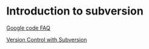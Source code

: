 # Introduction to subversion #

[Google code FAQ](http://code.google.com/p/support/wiki/SubversionFAQ)

[Version Control with Subversion](http://svnbook.red-bean.com)